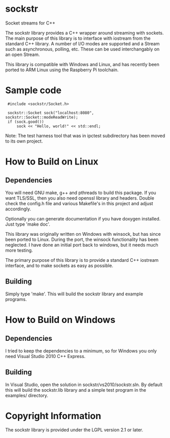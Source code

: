 sockstr
=======

Socket streams for C++

The sockstr library provides a C++ wrapper around streaming with sockets.
The main purpose of this library is to interface with iostream from the 
standard C++ library.
A number of I/O modes are supported and a Stream such as asynchronous, 
polling, etc.  These can be used interchangably on an open Stream.

This library is compatible with Windows and Linux, and has recently been ported to ARM
Linux using the Raspberry Pi toolchain.

Sample code
===========
     #include <sockstr/Socket.h>
     
     sockstr::Socket sock("localhost:8080", sockstr::Socket::modeReadWrite);
     if (sock.good())
         sock << "Hello, world!" << std::endl;


Note: The test harness tool that was in ipctest subdirectory has been moved to its
      own project.


How to Build on Linux
=====================

## Dependencies

You will need GNU make, g++ and pthreads to build this package.
If you want TLS/SSL, then you also need openssl library and headers.  Double check 
the config.h file and various Makefile's in this project and adjust accordingly.

Optionally you can generate documentation if you have doxygen installed.  Just 
type 'make doc'.

This library was originally written on Windows with winsock, but has since been ported
to Linux.  During the port, the winsock functionality has been neglected.  I have done
an initial port back to windows, but it needs much more testing.

The primary purpose of this library is to provide a standard C++ iostream interface,
and to make sockets as easy as possible.

## Building
Simply type 'make'.  This will build the sockstr library and example programs.


How to Build on Windows
=======================

## Dependencies

I tried to keep the dependencies to a minimum, so for Windows you only need
Visual Studio 2010 C++ Express.

## Building

In Visual Studio, open the solution in sockstr/vs2010/sockstr.sln.  By default this will build 
the sockstr.lib library and a simple test program in the examples/ directory.

# Copyright Information

The sockstr library is provided under the LGPL version 2.1 or later.
